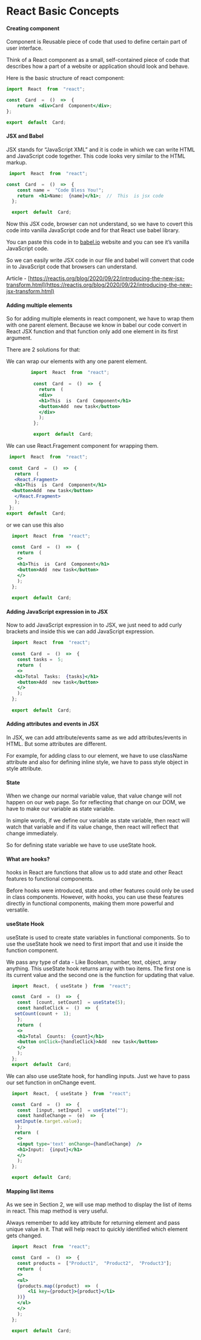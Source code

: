 ﻿# React Basic Concepts

#### Creating component
Component is Reusable piece of code that used to define certain part of user interface.
    
  Think of a React component as a small, self-contained piece of code that describes how a part of a website or application should look and behave.
    
  Here is the basic structure of react component:
    
```jsx
import  React  from  "react";

const  Card  =  ()  =>  {
	return  <div>Card  Component</div>;
};

export  default  Card;
```
  

#### JSX and Babel

JSX stands for “JavaScript XML” and it is code in which we can write HTML and JavaScript code together. This code looks very similar to the HTML markup.
    
```jsx
 import  React  from  "react";

const  Card  =  ()  =>  {
    const name =  "Code Bless You!";
    return  <h1>Name:  {name}</h1>;  //  This  is jsx code
  };

  export  default  Card;
```
Now this JSX code, browser can not understand, so we have to covert this code into vanilla JavaScript code and for that React use babel library.
    
You can paste this code in to  [babel.io](http://babel.io/)  website and you can see it’s vanilla JavaScript code.
    
So we can easily write JSX code in our file and babel will convert that code in to JavaScript code that browsers can understand.
    
Article -  [https://reactjs.org/blog/2020/09/22/introducing-the-new-jsx-transform.html](https://reactjs.org/blog/2020/09/22/introducing-the-new-jsx-transform.html)
    

  

#### Adding multiple elements

So for adding multiple elements in react component, we have to wrap them with one parent element. Because we know in babel our code convert in React JSX function and that function only add one element in its first argument.
    
There are 2 solutions for that:
    
We can wrap our elements with any one parent element. 
```jsx
         import  React  from  "react";
        
          const  Card  =  ()  =>  {
            return  (
            <div>
            <h1>This  is  Card  Component</h1>
            <button>Add  new task</button>
            </div>
            );
          };

          export  default  Card;
 ```       
We can use React.Fragement component for wrapping them.
 ```jsx       
  import  React  from  "react";
        
  const  Card  =  ()  =>  {
    return  (
    <React.Fragment>
    <h1>This  is  Card  Component</h1>
   <button>Add  new task</button>
    </React.Fragment>
    );
  };
export  default  Card;
```        
  
        
or we can use this also
```jsx        
  import  React  from  "react";
        
  const  Card  =  ()  =>  {
    return  (
    <>
    <h1>This  is  Card  Component</h1>
    <button>Add  new task</button>
    </>
    );
  };
        
  export  default  Card;
 ```       
#### Adding JavaScript expression in to JSX
        
Now to add JavaScript expression in to JSX, we just need to add curly brackets and inside this we can add JavaScript expression.
            
```jsx        
  import  React  from  "react";
        
  const  Card  =  ()  =>  {
    const tasks =  5;
    return  (
    <>
   <h1>Total  Tasks:  {tasks}</h1>
    <button>Add  new task</button>
    </>
    );
  };
        
  export  default  Card;
```        

  

#### Adding attributes and events in JSX

In JSX, we can add attribute/events same as we add attributes/events in HTML. But some attributes are different.
    
For example, for adding class to our element, we have to use className attribute and also for defining inline style, we have to pass style object in style attribute.
    

  

#### State

When we change our normal variable value, that value change will not happen on our web page. So for reflecting that change on our DOM, we have to make our variable as state variable.
    
In simple words, if we define our variable as state variable, then react will watch that variable and if its value change, then react will reflect that change immediately.
    
So for defining state variable we have to use useState hook.
    

  

#### What are hooks?

hooks in React are functions that allow us to add state and other React features to functional components.
    
Before hooks were introduced, state and other features could only be used in class components. However, with hooks, you can use these features directly in functional components, making them more powerful and versatile.
    

  

#### useState Hook

useState is used to create state variables in functional components. So to use the useState hook we need to first import that and use it inside the function component.
    
We pass any type of data - Like Boolean, number, text, object, array anything. This useState hook returns array with two items. The first one is its current value and the second one is the function for updating that value.
    
```jsx
  import  React,  { useState }  from  "react";

  const  Card  =  ()  =>  {
    const  [count, setCount]  = useState(5);
    const handleClick =  ()  =>  {
   setCount(count +  1);
    };
    return  (
    <>
    <h1>Total  Counts:  {count}</h1>
    <button onClick={handleClick}>Add  new task</button>
    </>
    );
  };
  export  default  Card;
```


We can also use useState hook, for handling inputs. Just we have to pass our set function in onChange event.
    
```jsx
  import  React,  { useState }  from  "react";

  const  Card  =  ()  =>  {
    const  [input, setInput]  = useState("");
    const handleChange =  (e)  =>  {
   setInput(e.target.value);
    };
   return  (
    <>
    <input type='text' onChange={handleChange}  />
    <h1>Input:  {input}</h1>
    </>
    );
  };

  export  default  Card;
```
  

#### Mapping list items

As we see in Section 2, we will use map method to display the list of items in react. This map method is very useful.
    
Always remember to add key attribute for returning element and pass unique value in it. That will help react to quickly identified which element gets changed.
    
```jsx
  import  React  from  "react";

  const  Card  =  ()  =>  {
    const products =  ["Product1",  "Product2",  "Product3"];
    return  (
    <>
    <ul>
    {products.map((product)  =>  (
        <li key={product}>{product}</li>
    ))}
    </ul>
    </>
    );
  };

  export  default  Card;
  ```
